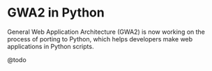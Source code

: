
# GWA2 in Python

General Web Application Architecture (GWA2) is now working on the process of porting to Python, which helps developers make web applications in Python scripts.

  @todo

